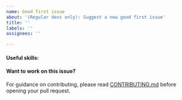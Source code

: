 ```yaml
---
name: Good first issue
about: '(Regular devs only): Suggest a new good first issue'
title: ''
labels: ''
assignees: ''

---
```


<!-- Needs the label "good first issue" assigned manually before or after opening -->

<!-- A good first issue is an uncontroversial issue, that has a relatively unique and obvious solution -->

<!-- Motivate the issue and explain the solution briefly -->

#### Useful skills:

<!-- (For example, “C++11 std::thread”, “Qt5 GUI and async GUI design” or “basic understanding of Bitnamicoin mining and the Bitnamicoin Core RPC interface”.) -->

#### Want to work on this issue?

For guidance on contributing, please read [CONTRIBUTING.md](https://github.com/bitnamicoin/bitnamicoin/blob/master/CONTRIBUTING.md) before opening your pull request.
